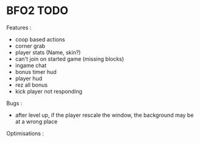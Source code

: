 BFO2 TODO
====
Features :
* coop based actions
* corner grab
* player stats (Name, skin?)
* can't join on started game (missing blocks)
* ingame chat
* bonus timer hud
* player hud
* rez all bonus
* kick player not responding

Bugs :
* after level up, if the player rescale the window, the background may be at a wrong place

Optimisations :